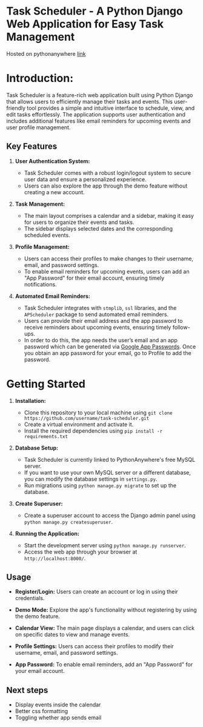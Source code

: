 # Task Scheduler - A Python Django Web Application for Easy Task Management

Hosted on pythonanywhere [link](http://markzhang.pythonanywhere.com/login/?next=/)

# Introduction:

Task Scheduler is a feature-rich web application built using Python Django that allows users to efficiently manage their tasks and events. This user-friendly tool provides a simple and intuitive interface to schedule, view, and edit tasks effortlessly. The application supports user authentication and includes additional features like email reminders for upcoming events and user profile management.

## Key Features

1. **User Authentication System:**
   - Task Scheduler comes with a robust login/logout system to secure user data and ensure a personalized experience.
   - Users can also explore the app through the demo feature without creating a new account.

2. **Task Management:**
   - The main layout comprises a calendar and a sidebar, making it easy for users to organize their events and tasks.
   - The sidebar displays selected dates and the corresponding scheduled events.

3. **Profile Management:**
   - Users can access their profiles to make changes to their username, email, and password settings.
   - To enable email reminders for upcoming events, users can add an "App Password" for their email account, ensuring timely notifications.

4. **Automated Email Reminders:**
   - Task Scheduler integrates with `stmplib`, `ssl` libraries, and the `APScheduler` package to send automated email reminders.
   - Users can provide their email address and the app password to receive reminders about upcoming events, ensuring timely follow-ups.
   - In order to do this, the app needs the user’s email and an app password which can be generated via [Google App Passwords](myaccount.google.com/apppasswords). Once you obtain an app password for your email, go to Profile to add the password.  

# Getting Started

1. **Installation:**
   - Clone this repository to your local machine using `git clone https://github.com/username/task-scheduler.git`
   - Create a virtual environment and activate it.
   - Install the required dependencies using `pip install -r requirements.txt`

2. **Database Setup:**
   - Task Scheduler is currently linked to PythonAnywhere's free MySQL server.
   - If you want to use your own MySQL server or a different database, you can modify the database settings in `settings.py`.
   - Run migrations using `python manage.py migrate` to set up the database.

3. **Create Superuser:**
   - Create a superuser account to access the Django admin panel using `python manage.py createsuperuser`.

4. **Running the Application:**
   - Start the development server using `python manage.py runserver`.
   - Access the web app through your browser at `http://localhost:8000/`.

## Usage

- **Register/Login:** Users can create an account or log in using their credentials.

- **Demo Mode:** Explore the app's functionality without registering by using the demo feature.

- **Calendar View:** The main page displays a calendar, and users can click on specific dates to view and manage events.

- **Profile Settings:** Users can access their profiles to modify their username, email, and password settings.

- **App Password:** To enable email reminders, add an "App Password" for your email account.


## Next steps
- Display events inside the calendar 
- Better css formatting 
- Toggling whether app sends email
